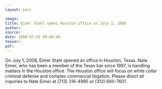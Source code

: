 ```yaml
---
layout: post

image:
title: Eimer Stahl opens Houston office on July 1, 2008
author:
source:
date: 2008-07-01 00:00:00
teaser:
pdf:
---
```

On July 1, 2008, Eimer Stahl opened an office in Houston, Texas. Nate Eimer, who has been a member of the Texas bar since 1997, is handling matters in the Houston office. The Houston office will focus on white collar criminal defense and complex commercial litigation. Please direct all inquiries to Nate Eimer at (713) 316-4995 or (312) 660-7601.
